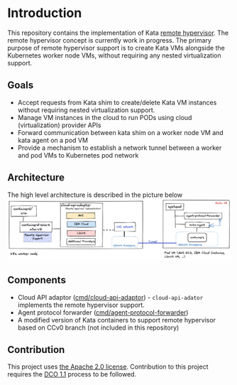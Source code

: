 # Introduction

This repository contains the implementation of Kata [remote hypervisor](https://github.com/yoheiueda/kata-containers/tree/CCv0-peerpod).
The remote hypervisor concept is currently work in progress. The primary purpose of remote hypervisor support is to create
Kata VMs alongside the Kubernetes worker node VMs, without requiring any nested virtualization support.

## Goals

* Accept requests from Kata shim to create/delete Kata VM instances without requiring nested virtualization support.
* Manage VM instances in the cloud to run PODs using cloud (virtualization) provider APIs
* Forward communication between kata shim on a worker node VM and kata agent on a pod VM
* Provide a mechanism to establish a network tunnel between a worker and pod VMs to Kubernetes pod network

## Architecture

The high level architecture is described in the picture below
![Architecture](./docs/architecture.png)

## Components

* Cloud API adaptor ([cmd/cloud-api-adaptor](./cmd/cloud-api-adaptor)) - `cloud-api-adator` implements the remote hypervisor support.
* Agent protocol forwarder ([cmd/agent-protocol-forwarder](./cmd/agent-protocol-forwarder))
* A modified version of Kata containers to support remote hypervisor based on CCv0 branch (not included in this repository)

## Contribution

This project uses [the Apache 2.0 license](./LICENSE). Contribution to this project requires the [DCO 1.1](./DCO1.1.txt) process to be followed.
